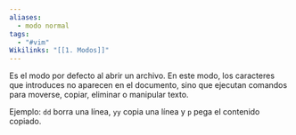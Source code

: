 ```yaml
---
aliases:
  - modo normal
tags:
  - "#vim"
Wikilinks: "[[1. Modos]]"
---
```

Es el modo por defecto al abrir un archivo. En este modo, los caracteres que introduces no aparecen en el documento, sino que ejecutan comandos para moverse, copiar, eliminar o manipular texto. 

Ejemplo: `dd` borra una línea, `yy` copia una línea y `p` pega el contenido copiado.
